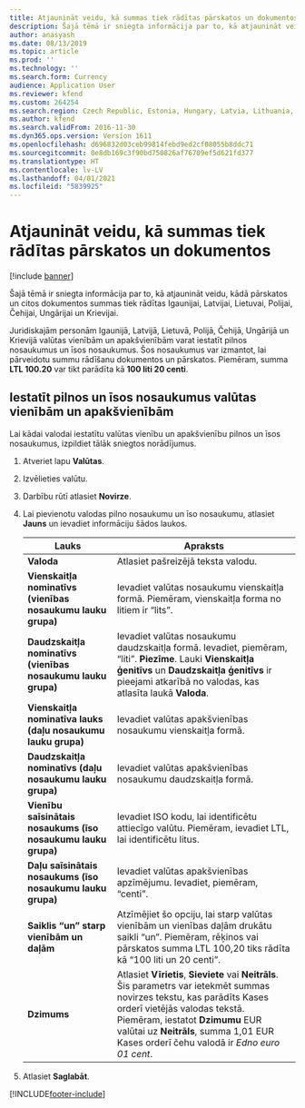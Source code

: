 ```yaml
---
title: Atjaunināt veidu, kā summas tiek rādītas pārskatos un dokumentos
description: Šajā tēmā ir sniegta informācija par to, kā atjaunināt veidu, kādā pārskatos un citos dokumentos summas tiek rādītas Igaunijai, Latvijai, Lietuvai, Polijai, Čehijai, Ungārijai un Krievijai.
author: anasyash
ms.date: 08/13/2019
ms.topic: article
ms.prod: ''
ms.technology: ''
ms.search.form: Currency
audience: Application User
ms.reviewer: kfend
ms.custom: 264254
ms.search.region: Czech Republic, Estonia, Hungary, Latvia, Lithuania, Poland, Russia
ms.author: kfend
ms.search.validFrom: 2016-11-30
ms.dyn365.ops.version: Version 1611
ms.openlocfilehash: d696832d03ceb99814febd9ed2cf08055b8ddc71
ms.sourcegitcommit: 0e8db169c3f90bd750826af76709ef5d621fd377
ms.translationtype: HT
ms.contentlocale: lv-LV
ms.lasthandoff: 04/01/2021
ms.locfileid: "5839925"
---
```

# <a name="update-how-amounts-are-displayed-on-reports-and-documents"></a>Atjaunināt veidu, kā summas tiek rādītas pārskatos un dokumentos

[!include [banner](../includes/banner.md)]

Šajā tēmā ir sniegta informācija par to, kā atjaunināt veidu, kādā pārskatos un citos dokumentos summas tiek rādītas Igaunijai, Latvijai, Lietuvai, Polijai, Čehijai, Ungārijai un Krievijai.

Juridiskajām personām Igaunijā, Latvijā, Lietuvā, Polijā, Čehijā, Ungārijā un Krievijā valūtas vienībām un apakšvienībām varat iestatīt pilnos nosaukumus un īsos nosaukumus. Šos nosaukumus var izmantot, lai pārveidotu summu rādīšanu dokumentos un pārskatos. Piemēram, summa **LTL 100.20** var tikt parādīta kā **100 liti 20 centi**.

## <a name="set-up-full-and-short-names-for-currency-units-and-subunits"></a>Iestatīt pilnos un īsos nosaukumus valūtas vienībām un apakšvienībām
Lai kādai valodai iestatītu valūtas vienību un apakšvienību pilnos un īsos nosaukumus, izpildiet tālāk sniegtos norādījumus.

1. Atveriet lapu **Valūtas**.
2. Izvēlieties valūtu.
3. Darbību rūtī atlasiet **Novirze**.
4. Lai pievienotu valodas pilno nosaukumu un īso nosaukumu, atlasiet **Jauns** un ievadiet informāciju šādos laukos.

   |             Lauks                                                           |                        Apraksts                                                                                                                                                                                                                                                |
   |------------------------------------------------------------------------|------------------------------------------------------------------------------------------------------------------------------------------------------------------------------------------------------------------------------------------------------------------------|
   |                       <strong>Valoda</strong>                        |                                                                                                               Atlasiet pašreizējā teksta valodu.                                                                                                                |
   |    <strong>Vienskaitļa nominatīvs (vienības nosaukumu lauku grupa)</strong>    |                                                                                       Ievadiet valūtas nosaukumu vienskaitļa formā. Piemēram, vienskaitļa forma no litiem ir “lits”.                                                                                       |
   |     <strong>Daudzskaitļa nominatīvs (vienības nosaukumu lauku grupa)</strong>     | Ievadiet valūtas nosaukumu daudzskaitļa formā. Ievadiet, piemēram, “liti”. <strong>Piezīme</strong>. Lauki <strong>Vienskaitļa ģenitīvs</strong> un <strong>Daudzskaitļa ģenitīvs</strong> ir pieejami atkarībā no valodas, kas atlasīta laukā <strong>Valoda</strong>. |
   | <strong>Vienskaitļa nominatīva lauks (daļu nosaukumu lauku grupa)</strong> |                                                                                                        Ievadiet valūtas apakšvienības nosaukumu vienskaitļa formā.                                                                                                         |
   |     <strong>Daudzskaitļa nominatīvs (daļu nosaukumu lauku grupa)</strong>     |                                                                                                         Ievadiet valūtas apakšvienības nosaukumu daudzskaitļa formā.                                                                                                          |
   |    <strong>Vienību saīsinātais nosaukums (īso nosaukumu lauku grupa)</strong>    |                                                                                         Ievadiet ISO kodu, lai identificētu attiecīgo valūtu. Piemēram, ievadiet LTL, lai identificētu litus.                                                                                         |
   |   <strong>Daļu saīsinātais nosaukums (īso nosaukumu lauku grupa)</strong>    |                                                                                               Ievadiet valūtas apakšvienības apzīmējumu. Ievadiet, piemēram, “centi”.                                                                                               |
   |       <strong>Saiklis “un” starp vienībām un daļām</strong>       |                                     Atzīmējiet šo opciju, lai starp valūtas vienībām un vienības daļām drukātu saikli “un”. Piemēram, rēķinos vai pārskatos summa LTL 100,20 tiks rādīta kā “100 liti un 20 centi”.                                      |
   |       <strong>Dzimums</strong>       |  Atlasiet **Vīrietis**, **Sieviete** vai **Neitrāls**. Šis parametrs var ietekmēt summas novirzes tekstu, kas parādīts Kases orderī vietējās valodas tekstā. Piemēram, iestatot **Dzimumu** EUR valūtai uz **Neitrāls**, summa 1,01 EUR Kases orderī čehu valodā ir *Edno euro 01 cent*.  |

5. Atlasiet **Saglabāt**.



[!INCLUDE[footer-include](../../includes/footer-banner.md)]